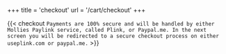 +++
title = 'checkout'
url = '/cart/checkout'
+++

{{< checkout `Payments are 100% secure and will be handled by either Mollies Paylink service, called Plink, or Paypal.me. In the next screen you will be redirected to a secure
checkout process on either useplink.com or paypal.me.` >}}
